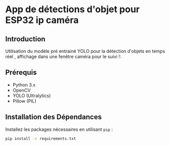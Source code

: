 # App de détections d'objet pour ESP32 ip caméra

## Introduction

Utilisation du modèle pré entrainé YOLO pour la détection d'objets en temps réel , affichage dans une fenêtre caméra pour le suivi !:

## Prérequis


- Python 3.x
- OpenCV
- YOLO (Ultralytics)
- Pillow (PIL)

## Installation des Dépendances

Installez les packages nécessaires en utilisant `pip` :

```bash
pip install -r requirements.txt
